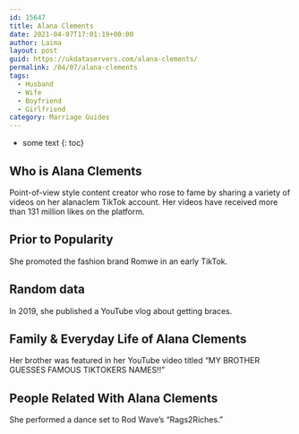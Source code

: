 ```yaml
---
id: 15647
title: Alana Clements
date: 2021-04-07T17:01:19+00:00
author: Laima
layout: post
guid: https://ukdataservers.com/alana-clements/
permalink: /04/07/alana-clements
tags:
  - Husband
  - Wife
  - Boyfriend
  - Girlfriend
category: Marriage Guides
---
```


* some text
{: toc}


## Who is Alana Clements
                  
                  
                  
Point-of-view style content creator who rose to fame by sharing a variety of videos on her alanaclem TikTok account. Her videos have received more than 131 million likes on the platform. 
                  
              
            
              
            
                
                
                
## Prior to Popularity
                  
                  
                  
She promoted the fashion brand Romwe in an early TikTok. 
                  
              
            
              
            
                
                
                
## Random data
                  
                  
                  
In 2019, she published a YouTube vlog about getting braces. 
                  
              
            
              
            
                
                
                
## Family & Everyday Life of Alana Clements
                  
                  
                  
Her brother was featured in her YouTube video titled &#8220;MY BROTHER GUESSES FAMOUS TIKTOKERS NAMES!!&#8221;
                  
              
            
              
            
                
                
                
## People Related With Alana Clements
                  
                  
                  
She performed a dance set to Rod Wave&#8217;s &#8220;Rags2Riches.&#8221;
                  
              
            
              
            
                
              
            
              
              
            
            
              
            
          
          
          